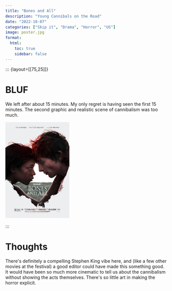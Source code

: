 ```yaml
---
title: "Bones and All"
description: "Young Cannibals on the Road"
date: "2022-10-07"
categories: ["Skip it", "Drama", "Horror", "US"]
image: poster.jpg
format:
  html:
    toc: true
    sidebar: false
---
```


::: {layout=[[75,25]]}
# BLUF

We left after about 15 minutes. My only regret is having seen the first 15
minutes. The second graphic and realistic scene of cannibalism was too
much. 

<img src="poster.jpg" width="200"/>

:::

# Thoughts

There's definitely a compelling Stephen King vibe here, and (like a few other
movies at the festival) a good editor could have made this something
good. It would have been so much more cinematic to tell us about
the cannibalism without showing the acts themselves. There's so little
art in making the horror explicit.
